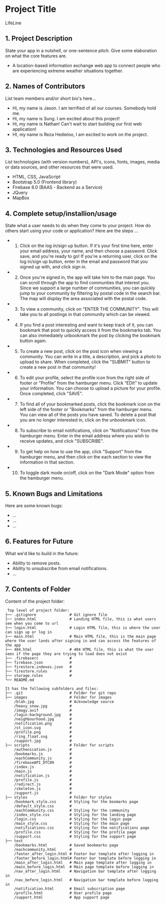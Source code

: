 # Project Title
LifeLine

## 1. Project Description
State your app in a nutshell, or one-sentence pitch. Give some elaboration on what the core features are.  
* A location-based information exchange web app to connect people who are experiencing extreme weather situations together.

## 2. Names of Contributors
List team members and/or short bio's here... 
* Hi, my name is Jason. I am terrified of all our courses. Somebody hold me.
* Hi, my name is Sung. I am excited about this project!
* Hi, my name is Nathan! Can't wait to start building our first web application!
* HI, my name is Reza Hedieloo, I am excited to work on the project.
	
## 3. Technologies and Resources Used
List technologies (with version numbers), API's, icons, fonts, images, media or data sources, and other resources that were used.
* HTML, CSS, JavaScript
* Bootstrap 5.0 (Frontend library)
* Firebase 8.0 (BAAS - Backend as a Service)
* JQuery
* MapBox

## 4. Complete setup/installion/usage
State what a user needs to do when they come to your project.  How do others start using your code or application?
Here are the steps ...
* 1. Click on the log in/sign up button. If it's your first time here, enter your email address, your name, and then choose a password. 
Click save, and you're ready to go! If you're a returning user, click on the log in/sign up button, enter in the email and password 
that you signed up with, and click sign in.
* 2. Once you're signed in, the app will take him to the main page. You can scroll through the app to find communties that interest you. Since we support a large number of communities, you can quickly jump to your community by filtering by postal code in the search bar. The map will display the area associated with the postal code.
* 3. To view a community, click on "ENTER THE COMMUNITY". This will take you to all postings in that community which can be viewed. 
* 4. If you find a post interesting and want to keep track of it, you can bookmark that post to quickly access it from the bookmarks tab. You can also immediately unbookmark the post by clicking the bookmark button again.
* 5. To create a new post, click on the post icon when viewing a community. You can write in a title, a description, and pick a photo to upload to share. When completed, click the "SUBMIT" button to create a new post in that community!
* 6. To edit your profile, select the profile icon from the right side of footer or "Profile" from the hamburger menu. Click “EDIt” to update your information. You can choose to upload a picture for your profile. Once completed, click "SAVE".
* 7. To find all of your bookmarked posts, click the bookmark icon on the left side of the footer or "Bookmarks" from the hamburger menu. You can view all of the posts you have saved. To delete a post that you are no longer interested in, click on the unbookmark icon. 
* 8. To subscribe to email notifications, click on "Notifications" from the hamburger menu. Enter in the email address where you wish to receive updates, and click "SUBSCRIBE".
* 9. To get help on how to use the app, click "Support" from the hamburger menu, and then click on the each section to view the information in that section.
* 10. To toggle dark mode on/off, click on the "Dark Mode" option from the hamburger menu.

## 5. Known Bugs and Limitations
Here are some known bugs:
* ...
* ...
* ...

## 6. Features for Future
What we'd like to build in the future:
* Ability to remove posts.
* Ability to unsubscribe from email notifications.
* ...
	
## 7. Contents of Folder
Content of the project folder:

```
 Top level of project folder: 
├── .gitignore               # Git ignore file
├── index.html               # Landing HTML file, this is what users see when you come to url
├── login.html               # Login HTML file, this is where the user can sign up or log in
├── main.html                # Main HTML file, this is the main page where the user lands after signing in and can access the features of the app
├── 404.html                 # 404 HTML file, this is what the user sees if the page they are trying to load does not exist
├── .firebaserc              #
├── firebase.json            #
├── firestore.indexes.json   #
├── firestore.rules          #
├── storage.rules            #
└── README.md

It has the following subfolders and files:
├── .git                     # Folder for git repo
├── images                   # Folder for images
    /blah.jpg                # Acknowledge source
    /heavy_snow.jpg          #
    /imagy.avif              #
    /login-background.jpg    #
    /neighbourhood.jpg       #
    /notification.png        #
    /st_icon.svg             #
    /profile.png             #
    /ring_float.svg          #
    /support.jpg             #
├── scripts                  # Folder for scripts
    /authenication.js        # 
    /bookmarks.js            #
    /eachCommunity.js        #
    /firebaseAPI_DTC09       #
    /index.js                #
    /main.js                 #
    /notification.js         #
    /profile.js              #
    /redirect.js             #
    /skeleton.js             #
    /support.js              #
├── styles                   # Folder for styles
    /bookmark_style.css      # Styling for the boomarks page
    /default_style.css       # 
    /eachCommunity.css       # Styling for the community 
    /index_style.css         # Styling for the landing page
    /login.css               # Styling for the login page
    /main_style.css          # Styling for the main page
    /notifications.css       # Styling for the notifications page
    /profile.css             # Styling for the profile page
    /support.css             # Styling for the support page
├── text
    /bookmarks.html          # Saved bookmarks page
    /eachcommunity.html      # 
    /footer_after_login.html # Footer bar template after logging in
    /footer_before_login.html# Footer bar template before logging in
    /main_after_login.html   # Main page template after logging in
    /main_before_login.html  # Main page template before logging in
    /nav_after_login.html    # Navigation bar template after logging in
    /nav_before_login.html   # Navigation bar template before logging in
    /notification.html       # Email subscription page
    /profile.html            # User profile page
    /support.html            # App support page


```


